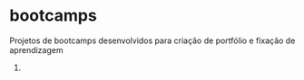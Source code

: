 # bootcamps
Projetos de bootcamps desenvolvidos para criação de portfólio e fixação de aprendizagem

01. 
